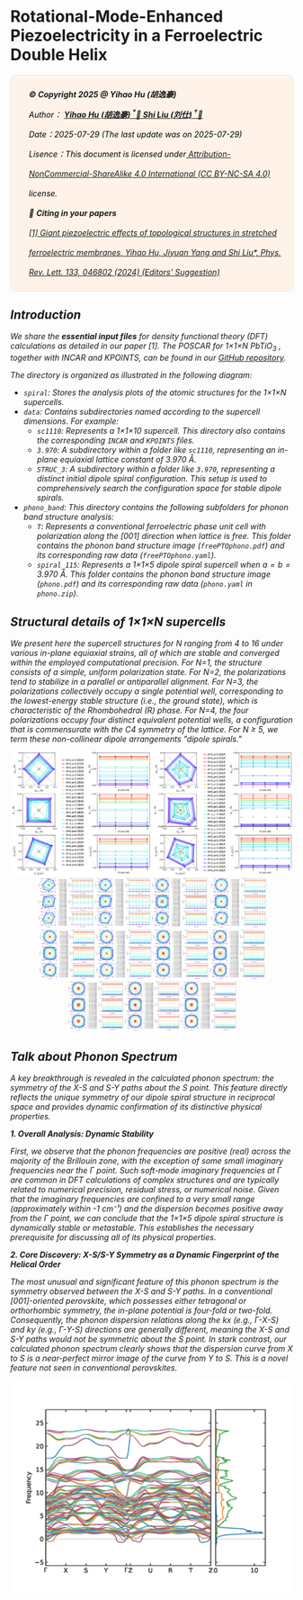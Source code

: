 # Rotational-Mode-Enhanced Piezoelectricity in a Ferroelectric Double Helix

<div style="color:black; background-color:#FFF3E9; border: 1px solid #FFE0C3; border-radius: 10px; margin-top:1rem; margin-bottom:1rem">
    <p style="margin:1rem; padding-left: 1rem; line-height: 2.5;">
        <a style="font-weight:bold"><em> ©️ <b> <i>Copyright 2025 @ Yihao Hu (胡逸豪)</i></b><br/></a></em>
        <i>Author：
            <b>
            <a href="mailto:huyihao@westlake.edu.cn"> Yihao Hu (胡逸豪) <sup>*</sup>📨 </a>
            <a href="mailto:liushi@westlake.edu.cn"> Shi Liu (刘仕) <sup>†</sup>📨 </a>
            </b>
        </i>
        <br/>
        <i>Date：2025-07-29 (The last update was on 2025-07-29)</i><br/>
        <i>Lisence：This document is licensed under<a rel="license" href="http://creativecommons.org/licenses/by-nc-sa/4.0/"> Attribution-NonCommercial-ShareAlike 4.0 International (CC BY-NC-SA 4.0) </a>license.<br/>
         📖 <a style="font-weight:bold"> <b>Citing in your papers</b><br/></a>
         <i><a href="https://journals.aps.org/prl/abstract/10.1103/PhysRevLett.133.046802"> [1] Giant piezoelectric effects of topological structures in stretched ferroelectric membranes, Yihao Hu, Jiyuan Yang and Shi Liu*, Phys. Rev. Lett. 133, 046802 (2024) (Editors’ Suggestion)</a>
        </i><br/>  
    </p>
</div>

## Introduction

We share the **essential input files** for density functional theory (DFT) calculations as detailed in our paper [1]. The POSCAR for 1×1×N PbTiO<sub>3</sub> , together with INCAR and KPOINTS, can be found in our <a href="https://github.com/huiihao/Spiral">GitHub repository</a>.

<!--The directory is organized as illustrated in the following diagram:

- The `train` directory houses both the training dataset and the `input.json` file which holds the training metadata.
- The `model` directory contains the force field file.
- The `DFT` directory provides a sample `INCAR` file used for DFT scf calculations during the training database construction. 
- Within the `test` directory:
  - The `NEB` directory contains necessary files that compare the DFT and DP energy barriers for various polarization switching pathways in ferroelectric hafnia. See **Section 4.1**.
  - The `Energy barriers` directory contains necessary files that compare the DFT and DP energy barriers for oxygen vacancy diffusion. See **Section 4.2**.
  - The `Piezoelectric` directory is for piezoelectric coefficient $d_{33}$ calculations using finite-field MD simulations. See **Section 4.3**.
  - The `Mobility` directory contains selected MD trajectories and python scripts for oyxgen ion mobility calculations. See **Section 4.4**.

This structure ensures clear categorization and easy navigation for users accessing the files.
-->

The directory is organized as illustrated in the following diagram:

- `spiral`: Stores the analysis plots of the atomic structures for the 1×1×N supercells.
- `data`: Contains subdirectories named according to the supercell dimensions. For example:
  - `sc1110`: Represents a 1×1×10 supercell. This directory also contains the corresponding `INCAR` and `KPOINTS` files.
  - `3.970`: A subdirectory within a folder like `sc1110`, representing an in-plane equiaxial lattice constant of 3.970 Å.
  - `STRUC_3`: A subdirectory within a folder like `3.970`, representing a distinct initial dipole spiral configuration. This setup is used to comprehensively search the configuration space for stable dipole spirals.
- `phono_band`: This directory contains the following subfolders for phonon band structure analysis:
  - `T`: Represents a conventional ferroelectric phase unit cell with polarization along the [001] direction when lattice is free. This folder contains the phonon band structure image (`freePTOphono.pdf`) and its corresponding raw data (`freePTOphono.yaml`).
  - `spiral_115`: Represents a 1×1×5 dipole spiral supercell when $a=b=3.970$ Å. This folder contains the phonon band structure image (`phono.pdf`) and its corresponding raw data (`phono.yaml` in `phono.zip`).

## Structural details of 1×1×N supercells

We present here the supercell structures for N ranging from 4 to 16 under various in-plane equiaxial strains, all of which are stable and converged within the employed computational precision. For N=1, the structure consists of a simple, uniform polarization state. For N=2, the polarizations tend to stabilize in a parallel or antiparallel alignment. For N=3, the polarizations collectively occupy a single potential well, corresponding to the lowest-energy stable structure (i.e., the ground state), which is characteristic of the Rhombohedral (R) phase. For N=4, the four polarizations occupy four distinct equivalent potential wells, a configuration that is commensurate with the C4 symmetry of the lattice. For N ≥ 5, we term these non-collinear dipole arrangements "dipole spirals."

<div align=center>
    <img src="./spiral/sc114.png" width="50%" height="auto"><img src="./spiral/sc115.png" width="50%" height="auto">
    <img src="./spiral/sc116.png" width="20%" height="auto"><img src="./spiral/sc117.png" width="20%" height="auto"><img src="./spiral/sc118.png" width="20%" height="auto">    
    <img src="./spiral/sc119.png" width="20%" height="auto"><img src="./spiral/sc1110.png" width="20%" height="auto"><img src="./spiral/sc1111.png" width="20%" height="auto"><img src="./spiral/sc1112.png" width="20%" height="auto"><img src="./spiral/sc1113.png" width="20%" height="auto">    
    <img src="./spiral/sc1114.png" width="20%" height="auto"><img src="./spiral/sc1115.png" width="20%" height="auto"><img src="./spiral/sc1116.png" width="20%" height="auto">
</div>

## Talk about Phonon Spectrum

A key breakthrough is revealed in the calculated phonon spectrum: the symmetry of the X-S and S-Y paths about the S point. This feature directly reflects the unique symmetry of our dipole spiral structure in reciprocal space and provides dynamic confirmation of its distinctive physical properties.

**1. Overall Analysis: Dynamic Stability**

First, we observe that the phonon frequencies are positive (real) across the majority of the Brillouin zone, with the exception of some small imaginary frequencies near the Γ point. Such soft-mode imaginary frequencies at Γ are common in DFT calculations of complex structures and are typically related to numerical precision, residual stress, or numerical noise. Given that the imaginary frequencies are confined to a very small range (approximately within -1 cm⁻¹) and the dispersion becomes positive away from the Γ point, we can conclude that the 1×1×5 dipole spiral structure is dynamically stable or metastable. This establishes the necessary prerequisite for discussing all of its physical properties.

**2. Core Discovery: X-S/S-Y Symmetry as a Dynamic Fingerprint of the Helical Order**

The most unusual and significant feature of this phonon spectrum is the symmetry observed between the X-S and S-Y paths. In a conventional [001]-oriented perovskite, which possesses either tetragonal or orthorhombic symmetry, the in-plane potential is four-fold or two-fold. Consequently, the phonon dispersion relations along the kx (e.g., Γ-X-S) and ky (e.g., Γ-Y-S) directions are generally different, meaning the X-S and S-Y paths would not be symmetric about the S point. In stark contrast, our calculated phonon spectrum clearly shows that the dispersion curve from X to S is a near-perfect mirror image of the curve from Y to S. This is a novel feature not seen in conventional perovskites.

<div align=center>
    <img src="./phono_band/spiral_115/phono.png" width="100%" height="auto">
</div>
